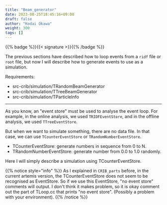 ```yaml
---
title: "Beam_generator"
date: 2023-08-25T18:45:16+09:00
draft: false
author: "Kodai Okawa"
weight: 300
tags: []
---
```


{{% badge %}}{{< signature >}}{{% /badge %}}

The previous sections have described how to loop events from a `ridf` file or `root` file, but now I will describe how to generate events to use as a simulation.

Requirements:

- src-crib/simulation/TRandomBeamGenerator
- src-crib/simulation/TTreeBeamGenerator
- src-crib/simulation/TParticleInfo

---

As you know, an "event store" must be used to analyse the event loop.
For example, in the online analysis, we used `TRIDFEventStore`, and in the offline analysis, we used `TTreeEventStore`.

But when we want to simulate something, there are no data file.
In that case, we can use `TCounterEventStore` or `TRandomNumberEventStore`.

- TCounterEventStore: generate numbers in sequence from 0 to N.
- TRandomNumberEventStore: generate number from 0.0 to 1.0 randomly.

Here I will simply describe a simulation using TCounterEventStore.

{{% notice style="info" %}}
As I explained in `CRIB_parts` before, in the current artemis version, the TCounterEventStore does not seem to be recognised as EventStore.
So if we use this EventStore, "no event store" comments will output.
I don't think it makes problem, so it is okay comment out the part of TLoop.cc that prints "no event store".
(Possibly a problem with your environment).
{{% /notice %}}
